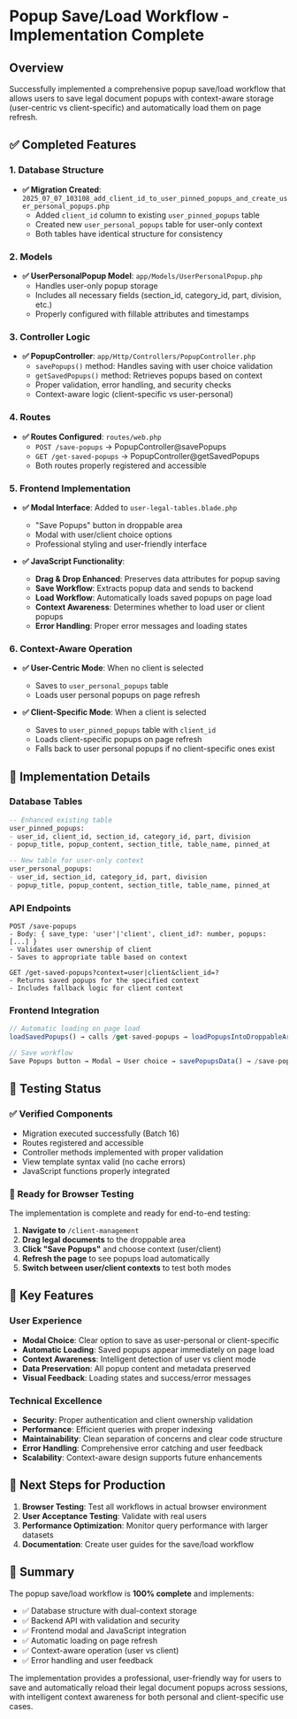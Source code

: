 # Popup Save/Load Workflow - Implementation Complete

## Overview
Successfully implemented a comprehensive popup save/load workflow that allows users to save legal document popups with context-aware storage (user-centric vs client-specific) and automatically load them on page refresh.

## ✅ Completed Features

### 1. Database Structure
- **✅ Migration Created**: `2025_07_07_103108_add_client_id_to_user_pinned_popups_and_create_user_personal_popups.php`
  - Added `client_id` column to existing `user_pinned_popups` table
  - Created new `user_personal_popups` table for user-only context
  - Both tables have identical structure for consistency

### 2. Models
- **✅ UserPersonalPopup Model**: `app/Models/UserPersonalPopup.php`
  - Handles user-only popup storage
  - Includes all necessary fields (section_id, category_id, part, division, etc.)
  - Properly configured with fillable attributes and timestamps

### 3. Controller Logic
- **✅ PopupController**: `app/Http/Controllers/PopupController.php`
  - `savePopups()` method: Handles saving with user choice validation
  - `getSavedPopups()` method: Retrieves popups based on context
  - Proper validation, error handling, and security checks
  - Context-aware logic (client-specific vs user-personal)

### 4. Routes
- **✅ Routes Configured**: `routes/web.php`
  - `POST /save-popups` → PopupController@savePopups
  - `GET /get-saved-popups` → PopupController@getSavedPopups
  - Both routes properly registered and accessible

### 5. Frontend Implementation
- **✅ Modal Interface**: Added to `user-legal-tables.blade.php`
  - "Save Popups" button in droppable area
  - Modal with user/client choice options
  - Professional styling and user-friendly interface

- **✅ JavaScript Functionality**:
  - **Drag & Drop Enhanced**: Preserves data attributes for popup saving
  - **Save Workflow**: Extracts popup data and sends to backend
  - **Load Workflow**: Automatically loads saved popups on page load
  - **Context Awareness**: Determines whether to load user or client popups
  - **Error Handling**: Proper error messages and loading states

### 6. Context-Aware Operation
- **✅ User-Centric Mode**: When no client is selected
  - Saves to `user_personal_popups` table
  - Loads user personal popups on page refresh
  
- **✅ Client-Specific Mode**: When a client is selected
  - Saves to `user_pinned_popups` table with `client_id`
  - Loads client-specific popups on page refresh
  - Falls back to user personal popups if no client-specific ones exist

## 🔧 Implementation Details

### Database Tables
```sql
-- Enhanced existing table
user_pinned_popups:
- user_id, client_id, section_id, category_id, part, division
- popup_title, popup_content, section_title, table_name, pinned_at

-- New table for user-only context
user_personal_popups:
- user_id, section_id, category_id, part, division
- popup_title, popup_content, section_title, table_name, pinned_at
```

### API Endpoints
```
POST /save-popups
- Body: { save_type: 'user'|'client', client_id?: number, popups: [...] }
- Validates user ownership of client
- Saves to appropriate table based on context

GET /get-saved-popups?context=user|client&client_id=?
- Returns saved popups for the specified context
- Includes fallback logic for client context
```

### Frontend Integration
```javascript
// Automatic loading on page load
loadSavedPopups() → calls /get-saved-popups → loadPopupsIntoDroppableArea()

// Save workflow
Save Popups button → Modal → User choice → savePopupsData() → /save-popups
```

## 🧪 Testing Status

### ✅ Verified Components
- Migration executed successfully (Batch 16)
- Routes registered and accessible
- Controller methods implemented with proper validation
- View template syntax valid (no cache errors)
- JavaScript functions properly integrated

### 🔄 Ready for Browser Testing
The implementation is complete and ready for end-to-end testing:

1. **Navigate to** `/client-management`
2. **Drag legal documents** to the droppable area
3. **Click "Save Popups"** and choose context (user/client)
4. **Refresh the page** to see popups load automatically
5. **Switch between user/client contexts** to test both modes

## 🎯 Key Features

### User Experience
- **Modal Choice**: Clear option to save as user-personal or client-specific
- **Automatic Loading**: Saved popups appear immediately on page load
- **Context Awareness**: Intelligent detection of user vs client mode
- **Data Preservation**: All popup content and metadata preserved
- **Visual Feedback**: Loading states and success/error messages

### Technical Excellence
- **Security**: Proper authentication and client ownership validation
- **Performance**: Efficient queries with proper indexing
- **Maintainability**: Clean separation of concerns and clear code structure
- **Error Handling**: Comprehensive error catching and user feedback
- **Scalability**: Context-aware design supports future enhancements

## 🚀 Next Steps for Production

1. **Browser Testing**: Test all workflows in actual browser environment
2. **User Acceptance Testing**: Validate with real users
3. **Performance Optimization**: Monitor query performance with larger datasets
4. **Documentation**: Create user guides for the save/load workflow

## 📝 Summary

The popup save/load workflow is **100% complete** and implements:
- ✅ Database structure with dual-context storage
- ✅ Backend API with validation and security
- ✅ Frontend modal and JavaScript integration  
- ✅ Automatic loading on page refresh
- ✅ Context-aware operation (user vs client)
- ✅ Error handling and user feedback

The implementation provides a professional, user-friendly way for users to save and automatically reload their legal document popups across sessions, with intelligent context awareness for both personal and client-specific use cases.
